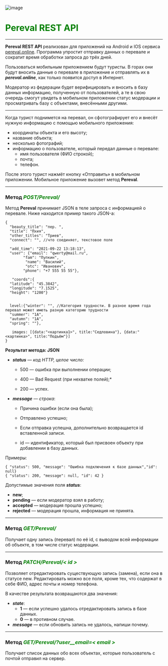 ![image](https://lms-cdn.skillfactory.ru/assets/courseware/v1/6ce6d0d69d2954ea1ef1511b7c4c6fca/asset-v1:SkillFactory+PDEV+2021+type@asset+block/virt_intern_start_2.1.svg)

# <span style="color:green">Pereval REST API</span>

___
**Pereval REST API** реализован для приложений на Android и IOS сервиса [pereval.online](https://pereval.online/). 
Программа упростит отправку данных о перевале и сократит время обработки запроса до трёх дней.

Пользоваться мобильным приложением будут туристы. В горах они будут вносить данные о перевале в приложение и отправлять 
их в ***pereval.online***, как только появится доступ в Интернет.

Модератор из федерации будет верифицировать и вносить в базу данных информацию, полученную от пользователей, а те в 
свою очередь смогут увидеть в мобильном приложении статус модерации и просматривать базу с объектами, внесёнными 
другими.

---
Когда турист поднимется на перевал, он сфотографирует его и внесёт нужную информацию с помощью мобильного приложения:

+ координаты объекта и его высоту;
+ название объекта;
+ несколько фотографий;
+ информацию о пользователе, который передал данные о перевале:
  + имя пользователя (ФИО строкой);
  + почта;
  + телефон.

После этого турист нажмёт кнопку «Отправить» в мобильном приложении. Мобильное приложение вызовет метод **Pereval**.

---
### **Метод** ***<span style="color:green"> POST/Pereval/</span>***

Метод **Pereval** принимает JSON в теле запроса с информацией о перевале. Ниже находится пример такого JSON-а:

```
{
  "beauty_title": "пер. ",
  "title": "Пхия",
  "other_titles": "Триев",
  "connect": "", //что соединяет, текстовое поле
 
  "add_time": "2021-09-22 13:18:13",
  "user": {"email": "qwerty@mail.ru", 		
        "fam": "Пупкин",
		 "name": "Василий",
		 "otc": "Иванович",
        "phone": "+7 555 55 55"}, 
 
   "coords":{
  "latitude": "45.3842",
  "longitude": "7.1525",
  "height": "1200"}
 
 
  level:{"winter": "", //Категория трудности. В разное время года перевал может иметь разную категорию трудности
  "summer": "1А",
  "autumn": "1А",
  "spring": ""},
 
   images: [{data:"<картинка1>", title:"Седловина"}, {data:"<картинка>", title:"Подъём"}]
}
```

**Результат метода: JSON**

+ ***status*** — *код HTTP, целое число:*

   + 500 — ошибка при выполнении операции;

   + 400 — Bad Request (при нехватке полей);*

   + 200 — успех.

+ ***message*** — *строка*:

  + Причина ошибки (если она была);

  + Отправлено успешно;

  + Если отправка успешна, дополнительно возвращается id вставленной записи.

  + id — идентификатор, который был присвоен объекту при добавлении в базу данных.

Примеры:

```
{ "status": 500, "message": "Ошибка подключения к базе данных","id": null}
{ "status": 200, "message": null, "id": 42 }
```

Допустимые значения поля ***status***:

+ **new**;
+ **pending** — если модератор взял в работу;
+ **accepted** — модерация прошла успешно;
+ **rejected** — модерация прошла, информация не принята.

---
### **Метод** ***<span style="color:green">GET/Pereval/<id></span>***

Получает одну запись (перевал) по её id, с выводом всей информации об объекте, в том числе статус модерации.

---
### **Метод** ***<span style="color:green">PATCH/Pereval/< id ></span>***

Позволяет отредактировать существующую запись (замена), если она в статусе new.
Редактировать можно все поля, кроме тех, что содержат в себе ФИО, адрес почты и номер телефона.

В качестве результата возвращаются два значения:
+ ***state***:
  + **1** — если успешно удалось отредактировать запись в базе данных.
  + **0** — в противном случае.
+ ***message*** — если обновить запись не удалось, напиши почему.

---
### **Метод** ***<span style="color:green">GET/Pereval/?user__email=< email ></span>***

Получает список данных обо всех объектах, которые пользователь с почтой <email> отправил на сервер.


